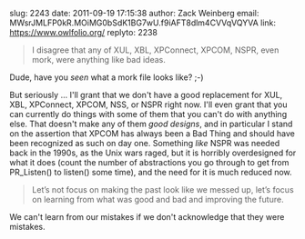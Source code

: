 slug:    2243
date:    2011-09-19 17:15:38
author:  Zack Weinberg
email:   MWsrJMLFP0kR.MOiMG0bSdK1BG7wU.f9iAFT8dlm4CVVqVQYVA
link:     https://www.owlfolio.org/
replyto: 2238

<blockquote>I disagree that any of XUL, XBL, XPConnect, XPCOM, NSPR,
even mork, were anything like bad ideas.</blockquote>

Dude, have you <i>seen</i> what a mork file looks like? ;-)

But seriously ... I'll grant that we don't have a good replacement for
XUL, XBL, XPConnect, XPCOM, NSS, or NSPR right now.  I'll even grant
that you can currently do things with some of them that you can't do
with anything else.  That doesn't make any of them <i>good
designs</i>, and in particular I stand on the assertion that XPCOM has
always been a Bad Thing and should have been recognized as such on day
one.  Something <i>like</i> NSPR was needed back in the 1990s, as the
Unix wars raged, but it is horribly overdesigned for what it does
(count the number of abstractions you go through to get from
PR_Listen() to listen() some time), and the need for it is much
reduced now.

<blockquote>Let’s not focus on making the past look like we messed up,
let’s focus on learning from what was good and bad and improving the
future.</blockquote>

We can't learn from our mistakes if we don't acknowledge that they
were mistakes.
